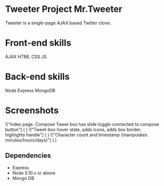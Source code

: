# Tweeter Project Mr.Tweeter

Tweeter is a single-page AJAX based Twitter clone.

# Front-end skills
AJAX
HTML
CSS
JS

# Back-end skills
Node
Express
MongoDB

# Screenshots
!["Index page. Compose Tweet box has slide toggle connected to compose button"] (  )
!["Tweet-box hover state, adds icons, adds box border, highlights handle"] (  )
!["Character count and timestamp (manipulates minutes/hours/days)"] (  )

## Dependencies

- Express
- Node 5.10.x or above
- Mongo DB
